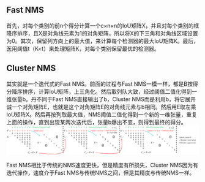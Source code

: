 Fast NMS 
--- 
首先，对每个类别的前n个得分计算一个c×n×n的IoU矩阵X，并且对每个类别的框降序排序，且X是对角线元素为1的对角矩阵，所以将X的下三角和对角线区域设置为0。其次，保留列方向上的最大值，来计算每个检测器的最大IoU矩阵K。最后，医用阈值t（K<t）来处理矩阵K，对每个类别保留最优的检测器。    


Cluster NMS
---
其实就是一个迭代式的Fast NMS。前面的过程与Fast NMS一模一样，都是B按得分降序排序，计算IoU矩阵，上三角化。然后取列队大致，经过阈值二值化得到一维张量b。丹不同于Fast NMS直接输出了b，Cluster NMS而是利用b，将它展开诚一个对角矩阵E，也就是这个对角矩阵E的对角线元素与b相同。然后用E取左乘IoU矩阵X。然后再按列取最大值，NMS阈值二值化得到一个新的一维张量，重复上面的操作，直到出现某两次迭代后，张量b爆出不变，则得到最终的得分。
![image](cluster-nms01.png)


Fast NMS相比于传统的NMS速度更快，但是精度有所损失，Cluster NMS因为有迭代操作，速度介于Fast NMS与传统NMS之间，但是其精度与传统NMS一样。
